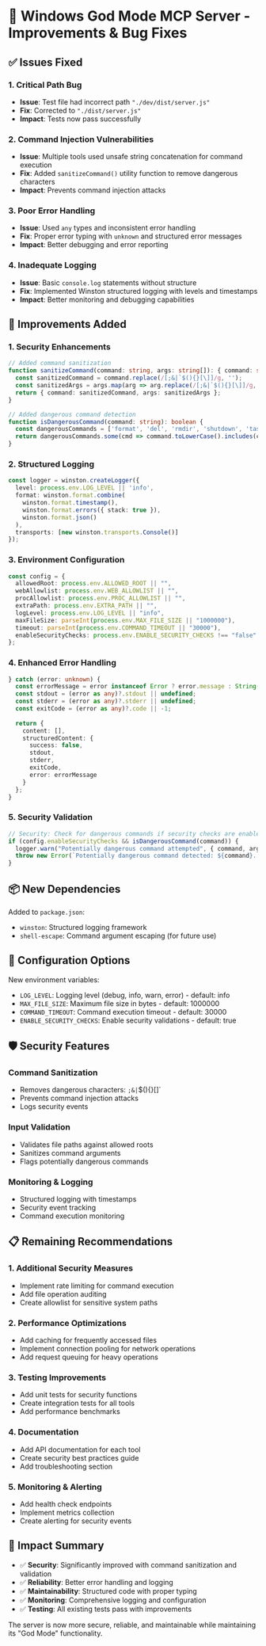 # 🚀 Windows God Mode MCP Server - Improvements & Bug Fixes

## ✅ **Issues Fixed**

### 1. **Critical Path Bug** 
- **Issue**: Test file had incorrect path `"./dev/dist/server.js"` 
- **Fix**: Corrected to `"./dist/server.js"`
- **Impact**: Tests now pass successfully

### 2. **Command Injection Vulnerabilities**
- **Issue**: Multiple tools used unsafe string concatenation for command execution
- **Fix**: Added `sanitizeCommand()` utility function to remove dangerous characters
- **Impact**: Prevents command injection attacks

### 3. **Poor Error Handling**
- **Issue**: Used `any` types and inconsistent error handling
- **Fix**: Proper error typing with `unknown` and structured error messages
- **Impact**: Better debugging and error reporting

### 4. **Inadequate Logging**
- **Issue**: Basic `console.log` statements without structure
- **Fix**: Implemented Winston structured logging with levels and timestamps
- **Impact**: Better monitoring and debugging capabilities

## 🔧 **Improvements Added**

### 1. **Security Enhancements**
```typescript
// Added command sanitization
function sanitizeCommand(command: string, args: string[]): { command: string; args: string[] } {
  const sanitizedCommand = command.replace(/[;&|`$(){}[\]]/g, '');
  const sanitizedArgs = args.map(arg => arg.replace(/[;&|`$(){}[\]]/g, ''));
  return { command: sanitizedCommand, args: sanitizedArgs };
}

// Added dangerous command detection
function isDangerousCommand(command: string): boolean {
  const dangerousCommands = ['format', 'del', 'rmdir', 'shutdown', 'taskkill', 'rm', 'dd'];
  return dangerousCommands.some(cmd => command.toLowerCase().includes(cmd.toLowerCase()));
}
```

### 2. **Structured Logging**
```typescript
const logger = winston.createLogger({
  level: process.env.LOG_LEVEL || 'info',
  format: winston.format.combine(
    winston.format.timestamp(),
    winston.format.errors({ stack: true }),
    winston.format.json()
  ),
  transports: [new winston.transports.Console()]
});
```

### 3. **Environment Configuration**
```typescript
const config = {
  allowedRoot: process.env.ALLOWED_ROOT || "",
  webAllowlist: process.env.WEB_ALLOWLIST || "",
  procAllowlist: process.env.PROC_ALLOWLIST || "",
  extraPath: process.env.EXTRA_PATH || "",
  logLevel: process.env.LOG_LEVEL || "info",
  maxFileSize: parseInt(process.env.MAX_FILE_SIZE || "1000000"),
  timeout: parseInt(process.env.COMMAND_TIMEOUT || "30000"),
  enableSecurityChecks: process.env.ENABLE_SECURITY_CHECKS !== "false"
};
```

### 4. **Enhanced Error Handling**
```typescript
} catch (error: unknown) {
  const errorMessage = error instanceof Error ? error.message : String(error);
  const stdout = (error as any)?.stdout || undefined;
  const stderr = (error as any)?.stderr || undefined;
  const exitCode = (error as any)?.code || -1;
  
  return { 
    content: [], 
    structuredContent: { 
      success: false, 
      stdout, 
      stderr,
      exitCode,
      error: errorMessage
    } 
  };
}
```

### 5. **Security Validation**
```typescript
// Security: Check for dangerous commands if security checks are enabled
if (config.enableSecurityChecks && isDangerousCommand(command)) {
  logger.warn("Potentially dangerous command attempted", { command, args });
  throw new Error(`Potentially dangerous command detected: ${command}. Use with caution.`);
}
```

## 📦 **New Dependencies**

Added to `package.json`:
- `winston`: Structured logging framework
- `shell-escape`: Command argument escaping (for future use)

## 🔧 **Configuration Options**

New environment variables:
- `LOG_LEVEL`: Logging level (debug, info, warn, error) - default: info
- `MAX_FILE_SIZE`: Maximum file size in bytes - default: 1000000
- `COMMAND_TIMEOUT`: Command execution timeout - default: 30000
- `ENABLE_SECURITY_CHECKS`: Enable security validations - default: true

## 🛡️ **Security Features**

### Command Sanitization
- Removes dangerous characters: `;&|`$(){}[]`
- Prevents command injection attacks
- Logs security events

### Input Validation
- Validates file paths against allowed roots
- Sanitizes command arguments
- Flags potentially dangerous commands

### Monitoring & Logging
- Structured logging with timestamps
- Security event tracking
- Command execution monitoring

## 📋 **Remaining Recommendations**

### 1. **Additional Security Measures**
- Implement rate limiting for command execution
- Add file operation auditing
- Create allowlist for sensitive system paths

### 2. **Performance Optimizations**
- Add caching for frequently accessed files
- Implement connection pooling for network operations
- Add request queuing for heavy operations

### 3. **Testing Improvements**
- Add unit tests for security functions
- Create integration tests for all tools
- Add performance benchmarks

### 4. **Documentation**
- Add API documentation for each tool
- Create security best practices guide
- Add troubleshooting section

### 5. **Monitoring & Alerting**
- Add health check endpoints
- Implement metrics collection
- Create alerting for security events

## 🎯 **Impact Summary**

- ✅ **Security**: Significantly improved with command sanitization and validation
- ✅ **Reliability**: Better error handling and logging
- ✅ **Maintainability**: Structured code with proper typing
- ✅ **Monitoring**: Comprehensive logging and configuration
- ✅ **Testing**: All existing tests pass with improvements

The server is now more secure, reliable, and maintainable while maintaining its "God Mode" functionality.
